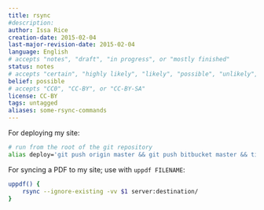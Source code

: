 ```yaml
---
title: rsync
#description: 
author: Issa Rice
creation-date: 2015-02-04
last-major-revision-date: 2015-02-04
language: English
# accepts "notes", "draft", "in progress", or "mostly finished"
status: notes
# accepts "certain", "highly likely", "likely", "possible", "unlikely", "highly unlikely", "remote", "impossible", "log", "emotional", or "fiction"
belief: possible
# accepts "CC0", "CC-BY", or "CC-BY-SA"
license: CC-BY
tags: untagged
aliases: some-rsync-commands
---
```


For deploying my site:

```bash
# run from the root of the git repository
alias deploy='git push origin master && git push bitbucket master && time python generator/generator.py && rsync -e ssh -r --delete _site/ server:destination/'
```


For syncing a PDF to my site; use with `uppdf FILENAME`:

```bash
uppdf() {
    rsync --ignore-existing -vv $1 server:destination/
}
```

